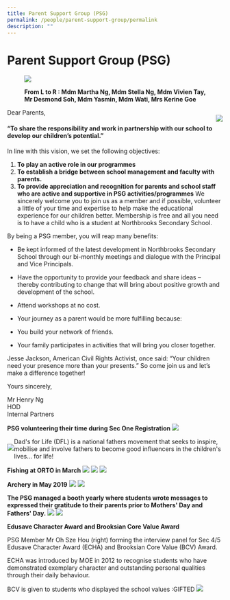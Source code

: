 ```yaml
---
title: Parent Support Group (PSG)
permalink: /people/parent-support-group/permalink
description: ""
---
```

Parent Support Group (PSG)
==========================


<figure>

![](/images/PSG%202019.jpeg)

<figcaption> <strong> From L to R : Mdm Martha Ng, Mdm Stella Ng, Mdm Vivien Tay, Mr Desmond Soh, Mdm Yasmin, Mdm Wati, Mrs Kerine Goe </strong> </figcaption>

</figure>



<div>

<div style="float: right">

![](/images/PSG.jpeg)

</div><div>

Dear Parents,   

#### “To share the responsibility and work in partnership with our school to develop our children’s potential.”

  

In line with this vision, we set the following objectives:
1.  **To play an active role in our programmes**
2.  **To establish a bridge between school management and faculty with parents.**
3.  **To provide appreciation and recognition for parents and school staff who are active and supportive in PSG activities/programmes**
We sincerely welcome you to join us as a member and if possible, volunteer a little of your time and expertise to help make the educational experience for our children better. Membership is free and all you need is to have a child who is a student at Northbrooks Secondary School.  

By being a PSG member, you will reap many benefits:  

*   Be kept informed of the latest development in Northbrooks Secondary School through our bi-monthly meetings and dialogue with the Principal and Vice Principals.
*   Have the opportunity to provide your feedback and share ideas – thereby contributing to change that will bring about positive growth and development of the school.
*   Attend workshops at no cost.
*   Your journey as a parent would be more fulfilling because:

*   You build your network of friends.
*   Your family participates in activities that will bring you closer together.

  

Jesse Jackson, American Civil Rights Activist, once said: “Your children need your presence more than your presents.” So come join us and let’s make a difference together!  

Yours sincerely,  

Mr Henry Ng  
HOD  
Internal Partners
</div></div>

**PSG volunteering their time during Sec One Registration**
![](/images/Fishing.jpeg)



<div>

<div style="float: left">

![](/images/Dads%20for%20life%20.png)

</div><div>

Dad's for Life (DFL) is a national fathers movement that seeks to inspire, mobilise and involve fathers to become good influencers in the children's lives... for life!

</div></div>

**Fishing at ORTO in March**
![](/images/Fishing.jpeg)
![](/images/fishing2.jpeg)
![](/images/fishing3.jpeg)

**Archery in May 2019**
![](/images/Archery1.jpeg) ![](/images/Archery2.jpeg)

**The PSG managed a booth yearly where students wrote messages to expressed their gratitude to their parents prior to Mothers' Day and Fathers' Day.**
![](/images/Mothers%20Fathers%20Day1.jpeg) ![](/images/Mothers%20Fathers%20Day2.jpeg)


**Edusave Character Award and Brooksian Core Value Award**

PSG Member Mr Oh Sze Hou (right) forming the interview panel for Sec 4/5 Edusave Character Award (ECHA) and Brooksian Core Value (BCV) Award.

ECHA was introduced by MOE in 2012 to recognise students who have demonstrated exemplary character and outstanding personal qualities through their daily behaviour.

BCV is given to students who displayed the school values :GIFTED
![](/images/ECHA%20BCV%20award%202019.jpeg)